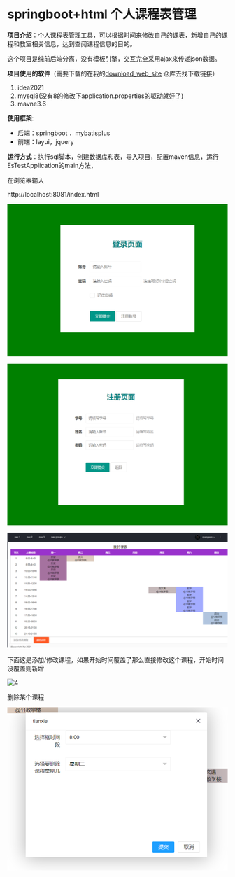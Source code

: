 # springboot+html 个人课程表管理
**项目介绍**：个人课程表管理工具，可以根据时间来修改自己的课表，新增自己的课程和教室相关信息，达到查阅课程信息的目的。

这个项目是纯前后端分离，没有模板引擎，交互完全采用ajax来传递json数据。

**项目使用的软件**（需要下载的在我的[download_web_site](https://github.com/lhz1165/download_web_site) 仓库去找下载链接）

1. idea2021
2. mysql8(没有8的修改下application.properties的驱动就好了)
3. mavne3.6

**使用框架**:

- 后端：springboot ，mybatisplus
- 前端：layui，jquery

**运行方式**：执行sql脚本，创建数据库和表，导入项目，配置maven信息，运行EsTestApplication的main方法，

在浏览器输入

http://localhost:8081/index.html



![1](/pic/1.png)





![2](/pic/2.png)

![3](/pic/3.png)



下面这是添加/修改课程，如果开始时间覆盖了那么直接修改这个课程，开始时间没覆盖则新增

![4](D:\lhz\myproject\es-test\pic\4.png)



删除某个课程

![5](/pic/5.png)
